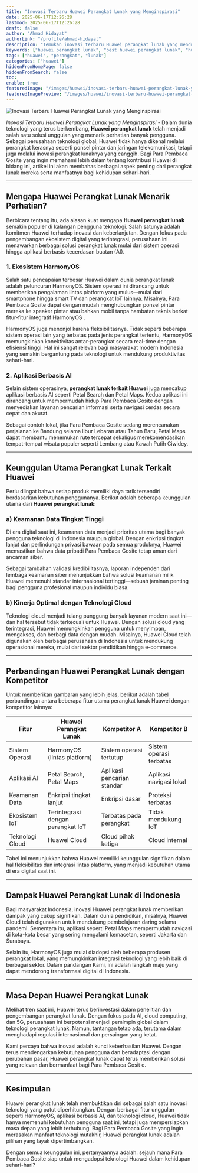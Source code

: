 ```yaml
---
title: "Inovasi Terbaru Huawei Perangkat Lunak yang Menginspirasi"
date: 2025-06-17T12:26:28
lastmod: 2025-06-17T12:26:28
draft: false
author: "Ahmad Hidayat"
authorLink: "/profile/ahmad-hidayat"
description: "Temukan inovasi terbaru Huawei perangkat lunak yang mendukung produktivitas dan efisiensi. Pelajari fitur unggulan dan solusi canggihnya sekarang!"
keywords: ["huawei perangkat lunak", "best huawei perangkat lunak", "huawei perangkat lunak guide"]
tags: ["huawei", "perangkat", "lunak"]
categories: ["huawei"]
hiddenFromHomePage: false
hiddenFromSearch: false
toc:
enable: true
featuredImage: "/images/huawei/inovasi-terbaru-huawei-perangkat-lunak-yang-menginspirasi.jpg"
featuredImagePreview: "/images/huawei/inovasi-terbaru-huawei-perangkat-lunak-yang-menginspirasi.jpg"
---
```


![Inovasi Terbaru Huawei Perangkat Lunak yang Menginspirasi](/images/huawei/inovasi-terbaru-huawei-perangkat-lunak-yang-menginspirasi.jpg)

*Inovasi Terbaru Huawei Perangkat Lunak yang Menginspirasi* - Dalam dunia teknologi yang terus berkembang, **Huawei perangkat lunak** telah menjadi salah satu solusi unggulan yang menarik perhatian banyak pengguna. Sebagai perusahaan teknologi global, Huawei tidak hanya dikenal melalui perangkat kerasnya seperti ponsel pintar dan jaringan telekomunikasi, tetapi juga melalui inovasi perangkat lunaknya yang cangg​ih. Bagi Para Pembaca Gosite yang ingin memahami lebih dalam tentang kontribusi Huawei di bidang ini, artikel ini akan membahas berbagai aspek penting dari perangkat lunak mereka​ serta manfaatnya bagi kehidupan sehari-hari.

---

## Mengapa Huawei Perangkat Lunak Menarik Perhatian?  

Berbicara tentang itu, ada alasan kuat mengapa **Huawei perangkat lunak** semakin populer di kalangan pengguna teknologi. Salah satunya adalah komitmen Huawei terhadap inovasi dan keberlanjutan. Dengan fokus pada pengembangan ekosistem digital yang terintegrasi, perusahaan ini menawarkan berbagai solusi perangkat lunak mulai dari sistem operasi hingga aplikasi berbasis kecerdasan buatan (AI).  

### 1.  Ekosistem HarmonyOS  
Salah satu pencapaian terbesar Huawei dalam dunia perangkat lunak adalah peluncuran HarmonyOS. Sistem operasi ini dirancang untuk memberikan pengalaman lintas platfor​m yang mulus—mulai dari smartphone hingga smart TV dan perangkat IoT lainnya. Misalnya, Para Pembaca Gosite dapat dengan mudah menghubungkan ponsel pintar mereka ke speaker pintar atau bahkan mobil tanpa hambatan teknis berkat fitur-fitur integratif HarmonyOS .

HarmonyOS juga menonjol karena fleksibilitasnya. Tidak seperti beberapa sistem operasi lain yang terbatas pada jenis perangkat tertentu, HarmonyOS memungkinkan konektivitas antar-perangkat secara real-time dengan efisiensi tinggi. Hal ini sangat relevan bagi masyarakat modern Indonesia yang semakin bergantung pada teknologi untuk mendukung produktivitas sehari-hari.

### 2. Aplikasi Berbasis AI  
Selain sistem operasinya, **perangkat lunak terkait Huawei** juga mencakup aplikasi berbasis AI seperti Petal Search dan Petal Maps. Kedua aplikasi ini dirancang untuk mempermudah hidup Para Pembaca Gosite dengan menyediakan layanan pencarian informasi serta navigasi cerdas secara cepat dan akurat.

Sebagai contoh lokal, jika Para Pembaca Gosite sedang merencanakan perjalanan ke Bandung selama libur Lebaran atau Tahun Baru, Petal Maps dapat membantu menemukan rute tercepat sekaligus merekomendasikan tempat-tempat wisata populer seperti Lembang atau Kawah Putih Ciwidey.

---

## Keunggulan Utama Perangkat Lunak Terkait Huawei  

Perlu diingat bahwa setiap produk memiliki daya tarik tersendiri berdasarkan kebutuhan penggunanya. Berikut adalah beberapa keunggulan utama dari **Huawei perangkat lunak**:  

### a) Keamanan Data Tingkat Tinggi  
Di era digital saat ini, keamanan data menjadi prioritas utama bagi banyak pengguna teknologi di Indonesia maupun global. Dengan enkripsi tingkat lanjut dan perlindungan privasi bawaan pada semua produknya, Huawei memastikan bahwa data pribadi Para Pembaca Gosite tetap aman dari ancaman siber.

Sebagai tambahan validasi kredibilitasnya, laporan independen dari lembaga keamanan siber menunjukkan bahwa solusi keamanan milik Huawei memenuhi standar internasional tertinggi—sebuah jaminan penting bagi pengguna profesional maupun individu biasa.

### b) Kinerja Optimal dengan Teknologi Cloud  
Teknologi cloud menjadi tulang punggung banyak layanan modern saat ini—dan hal tersebut tidak terkecuali untuk Huawei. Dengan solusi cloud yang terintegrasi, Huawei memungkinkan pengguna untuk menyimpan, mengakses, dan berbagi data dengan mudah. Misalnya, Huawei Cloud telah digunakan oleh berbagai perusahaan di Indonesia untuk mendukung operasional mereka, mulai dari sektor pendidikan hingga e-commerce.

---

## Perbandingan Huawei Perangkat Lunak dengan Kompetitor  

Untuk memberikan gambaran yang lebih jelas, berikut adalah tabel perbandingan antara beberapa fitur utama perangkat lunak Huawei dengan kompetitor lainnya:

| **Fitur**                  | **Huawei Perangkat Lunak**        | **Kompetitor A**           | **Kompetitor B**           |
|----------------------------|-----------------------------------|----------------------------|----------------------------|
| Sistem Operasi             | HarmonyOS (lintas platform)      | Sistem operasi tertutup    | Sistem operasi terbatas    |
| Aplikasi AI                | Petal Search, Petal Maps         | Aplikasi pencarian standar | Aplikasi navigasi lokal    |
| Keamanan Data              | Enkripsi tingkat lanjut          | Enkripsi dasar             | Proteksi terbatas          |
| Ekosistem IoT              | Terintegrasi dengan perangkat IoT| Terbatas pada perangkat    | Tidak mendukung IoT        |
| Teknologi Cloud            | Huawei Cloud                     | Cloud pihak ketiga         | Cloud internal             |

Tabel ini menunjukkan bahwa Huawei memiliki keunggulan signifikan dalam hal fleksibilitas dan integrasi lintas platform, yang menjadi kebutuhan utama di era digital saat ini.

---

## Dampak Huawei Perangkat Lunak di Indonesia  

Bagi masyarakat Indonesia, inovasi Huawei perangkat lunak memberikan dampak yang cukup signifikan. Dalam dunia pendidikan, misalnya, Huawei Cloud telah digunakan untuk mendukung pembelajaran daring selama pandemi. Sementara itu, aplikasi seperti Petal Maps mempermudah navigasi di kota-kota besar yang sering mengalami kemacetan, seperti Jakarta dan Surabaya.

Selain itu, HarmonyOS juga mulai diadopsi oleh beberapa produsen perangkat lokal, yang memungkinkan integrasi teknologi yang lebih baik di berbagai sektor. Dalam pandangan Kami, ini adalah langkah maju yang dapat mendorong transformasi digital di Indonesia.

---

## Masa Depan Huawei Perangkat Lunak  

Melihat tren saat ini, Huawei terus berinvestasi dalam penelitian dan pengembangan perangkat lunak. Dengan fokus pada AI, cloud computing, dan 5G, perusahaan ini berpotensi menjadi pemimpin global dalam teknologi perangkat lunak. Namun, tantangan tetap ada, terutama dalam menghadapi regulasi internasional dan persaingan yang ketat.

Kami percaya bahwa inovasi adalah kunci keberhasilan Huawei. Dengan terus mendengarkan kebutuhan pengguna dan beradaptasi dengan perubahan pasar, Huawei perangkat lunak dapat terus memberikan solusi yang relevan dan bermanfaat bagi Para Pembaca Gosit e.

---

## Kesimpulan  

Huawei perangkat lunak telah membuktikan diri sebagai salah satu inovasi teknologi yang patut diperhitungkan. Dengan berbagai fitur unggulan seperti HarmonyOS, aplikasi berbasis AI, dan teknologi cloud, Huawei tidak hanya memenuhi kebutuhan pengguna saat ini, tetapi juga mempersiapkan masa depan yang lebih terhubung. Bagi Para Pembaca Gosite yang ingin merasakan manfaat teknologi mutakhir, Huawei perangkat lunak adalah pilihan yang layak dipertimbangkan. 

Dengan semua keunggulan ini, pertanyaannya adalah: sejauh mana Para Pem​baca Gosite siap untuk mengadopsi teknologi Huawei dalam kehidupan sehari-hari?

